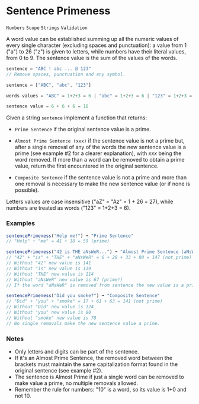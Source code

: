 # Sentence Primeness

`Numbers` `Scope` `Strings` `Validation`

A word value can be established summing up all the numeric values of every single character (excluding spaces and punctuation): a value from 1 ("a") to 26 ("z") is given to letters, while numbers have their literal values, from 0 to 9\. The sentence value is the sum of the values of the words.

```js
sentence = "ABC ! abc ... @ 123"
// Remove spaces, punctuation and any symbol.

sentence = ["ABC", "abc", "123"]

words values = "ABC" = 1+2+3 = 6 | "abc" = 1+2+3 = 6 | "123" = 1+2+3 = 6

sentence value = 6 + 6 + 6 = 18
```

Given a string `sentence` implement a function that returns:

- `Prime Sentence` if the original sentence value is a prime.

- `Almost Prime Sentence (xxx)` if the sentence value is not a prime but, after a single removal of any of the words the new sentence value is a prime (see example #2 for a clearer explanation), with _xxx_ being the word removed. If more than a word can be removed to obtain a prime value, return the first encountered in the original sentence.

- `Composite Sentence` if the sentence value is not a prime and more than one removal is necessary to make the new sentence value (or if none is possible).

Letters values are case insensitive ("aZ" = "Az" = 1 + 26 = 27), while numbers are treated as words ("123" = 1+2+3 = 6).

### Examples

```js
sentencePrimeness("Help me!") ➞ "Prime Sentence"
// "Help" + "me" = 41 + 18 = 59 (prime)

sentencePrimeness("42 is THE aNsWeR...") ➞ "Almost Prime Sentence (aNsWeR)
// "42" + "is" + "THE" + "aNsWeR" = 6 + 28 + 33 + 80 = 147 (not prime)
// Without "42" new value is 141
// Without "is" new value is 119
// Without "THE" new value is 114
// Without "aNsWeR" new value is 67 (prime!)
// If the word "aNsWeR" is removed from sentence the new value is a prime.

sentencePrimeness("Did you smoke?") ➞ "Composite Sentence"
// "Did" + "you" + "smoke" = 17 + 61 + 63 = 141 (not prime)
// Without "Did" new value is 124
// Without "you" new value is 80
// Without "smoke" new value is 78
// No single removals make the new sentence value a prime.
```

### Notes

- Only letters and digits can be part of the sentence.
- If it's an Almost Prime Sentence, the removed word between the brackets must maintain the same capitalization format found in the original sentence (see example #2).
- The sentence is Almost Prime if just a single word can be removed to make value a prime, no multiple removals allowed.
- Remember the rule for numbers: "10" is a word, so its value is 1+0 and not 10.
